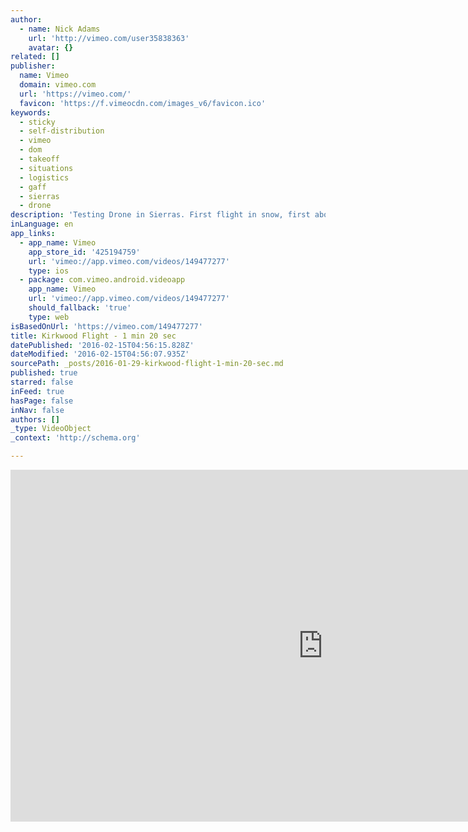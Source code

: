 ```yaml
---
author:
  - name: Nick Adams
    url: 'http://vimeo.com/user35838363'
    avatar: {}
related: []
publisher:
  name: Vimeo
  domain: vimeo.com
  url: 'https://vimeo.com/'
  favicon: 'https://f.vimeocdn.com/images_v6/favicon.ico'
keywords:
  - sticky
  - self-distribution
  - vimeo
  - dom
  - takeoff
  - situations
  - logistics
  - gaff
  - sierras
  - drone
description: 'Testing Drone in Sierras. First flight in snow, first above 10,000 ft (takeoff elevation). Thanks to Dom for helping with logistics on this one.'
inLanguage: en
app_links:
  - app_name: Vimeo
    app_store_id: '425194759'
    url: 'vimeo://app.vimeo.com/videos/149477277'
    type: ios
  - package: com.vimeo.android.videoapp
    app_name: Vimeo
    url: 'vimeo://app.vimeo.com/videos/149477277'
    should_fallback: 'true'
    type: web
isBasedOnUrl: 'https://vimeo.com/149477277'
title: Kirkwood Flight - 1 min 20 sec
datePublished: '2016-02-15T04:56:15.828Z'
dateModified: '2016-02-15T04:56:07.935Z'
sourcePath: _posts/2016-01-29-kirkwood-flight-1-min-20-sec.md
published: true
starred: false
inFeed: true
hasPage: false
inNav: false
authors: []
_type: VideoObject
_context: 'http://schema.org'

---
```

<iframe src="https://cdn.embedly.com/widgets/media.html?src=https%3A%2F%2Fplayer.vimeo.com%2Fvideo%2F149477277&amp;url=https%3A%2F%2Fvimeo.com%2F149477277&amp;image=http%3A%2F%2Fi.vimeocdn.com%2Fvideo%2F548802259_1280.jpg&amp;key=b7d04c9b404c499eba89ee7072e1c4f7&amp;type=text%2Fhtml&amp;schema=vimeo" width="1000" height="563" scrolling="no" frameborder="0" allowfullscreen="allowfullscreen" style=""></iframe>